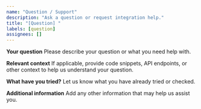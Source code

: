 ```yaml
---
name: "Question / Support"
description: "Ask a question or request integration help."
title: "[Question] "
labels: [question]
assignees: []
---
```


**Your question**
Please describe your question or what you need help with.

**Relevant context**
If applicable, provide code snippets, API endpoints, or other context to help us understand your question.

**What have you tried?**
Let us know what you have already tried or checked.

**Additional information**
Add any other information that may help us assist you. 